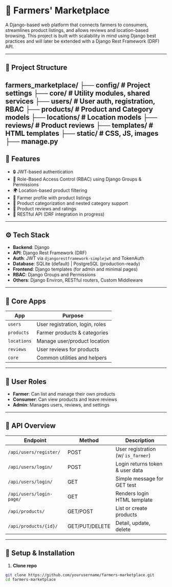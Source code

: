 # 🌾 Farmers' Marketplace

A Django-based web platform that connects farmers to consumers, streamlines product listings, and allows reviews and location-based browsing. This project is built with scalability in mind using Django best practices and will later be extended with a Django Rest Framework (DRF) API.

---

## 📁 Project Structure

farmers_marketplace/ ├── config/ # Project settings ├── core/ # Utility modules, shared services ├── users/ # User auth, registration, RBAC ├── products/ # Product and Category models ├── locations/ # Location models ├── reviews/ # Product reviews ├── templates/ # HTML templates ├── static/ # CSS, JS, images ├── manage.py
---

## 🚀 Features

- 🔒 JWT-based authentication
- 👥 Role-Based Access Control (RBAC) using Django Groups & Permissions
- 🌍 Location-based product filtering
- 🌾 Farmer profile with product listings
- 🛒 Product categorization and nested category support
- 📝 Product reviews and ratings
- 🧪 RESTful API (DRF integration in progress)

---

## ⚙️ Tech Stack

- **Backend**: Django
- **API**: Django Rest Framework (DRF)
- **Auth**: JWT via `djangorestframework-simplejwt` and TokenAuth
- **Database**: SQLite (default) | PostgreSQL (production-ready)
- **Frontend**: Django templates (for admin and minimal pages)
- **RBAC**: Django Groups and Permissions
- **Others**: Django Environ, RESTful routers, Custom Middleware

---

## 🧱 Core Apps

| App       | Purpose                             |
|-----------|-------------------------------------|
| `users`   | User registration, login, roles     |
| `products`| Farmer products & categories        |
| `locations`| Manage user/product location       |
| `reviews` | User reviews for products           |
| `core`    | Common utilities and helpers        |

---

## 🔑 User Roles

- **Farmer**: Can list and manage their own products
- **Consumer**: Can view products and leave reviews
- **Admin**: Manages users, reviews, and settings

---

## 🧪 API Overview

| Endpoint               | Method | Description                     |
|------------------------|--------|---------------------------------|
| `/api/users/register/`| POST   | User registration (w/ `is_farmer`) |
| `/api/users/login/`   | POST   | Login returns token & user data |
| `/api/users/login/`   | GET    | Simple message for GET test     |
| `/api/users/login-page/`| GET | Renders login HTML template     |
| `/api/products/`       | GET/POST | List or create products       |
| `/api/products/{id}/`  | GET/PUT/DELETE | Detail, update, delete  |

---

## 🔨 Setup & Installation

1. **Clone repo**

```bash
git clone https://github.com/yourusername/farmers-marketplace.git
cd farmers-marketplace
